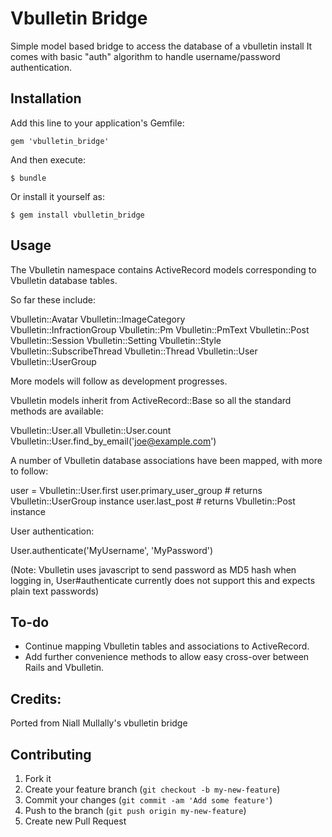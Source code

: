 # Vbulletin Bridge

Simple model based bridge to access the database of a vbulletin install
It comes with basic "auth" algorithm to handle username/password authentication. 

## Installation

Add this line to your application's Gemfile:

    gem 'vbulletin_bridge'

And then execute:

    $ bundle

Or install it yourself as:

    $ gem install vbulletin_bridge

## Usage

The Vbulletin namespace contains ActiveRecord models corresponding to Vbulletin database tables.

So far these include:

  Vbulletin::Avatar
  Vbulletin::ImageCategory  
  Vbulletin::InfractionGroup
  Vbulletin::Pm
  Vbulletin::PmText
  Vbulletin::Post
  Vbulletin::Session
  Vbulletin::Setting
  Vbulletin::Style
  Vbulletin::SubscribeThread
  Vbulletin::Thread
  Vbulletin::User
  Vbulletin::UserGroup

More models will follow as development progresses.

Vbulletin models inherit from ActiveRecord::Base so all the standard methods are available:

  Vbulletin::User.all
  Vbulletin::User.count
  Vbulletin::User.find_by_email('joe@example.com')

A number of Vbulletin database associations have been mapped, with more to follow:
  
  user = Vbulletin::User.first
  user.primary_user_group # returns Vbulletin::UserGroup instance
  user.last_post # returns Vbulletin::Post instance
  
User authentication:

  User.authenticate('MyUsername', 'MyPassword')

(Note: Vbulletin uses javascript to send password as MD5 hash when logging in, User#authenticate currently does not support this and expects plain text passwords)

## To-do

 * Continue mapping Vbulletin tables and associations to ActiveRecord.
 * Add further convenience methods to allow easy cross-over between Rails and Vbulletin.

## Credits:

Ported from Niall Mullally's vbulletin bridge


## Contributing

1. Fork it
2. Create your feature branch (`git checkout -b my-new-feature`)
3. Commit your changes (`git commit -am 'Add some feature'`)
4. Push to the branch (`git push origin my-new-feature`)
5. Create new Pull Request
